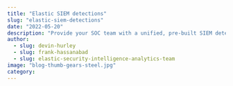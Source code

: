 ```yaml
---
title: "Elastic SIEM detections"
slug: "elastic-siem-detections"
date: "2022-05-20"
description: "Provide your SOC team with a unified, pre-built SIEM detection rule experience."
author:
  - slug: devin-hurley
  - slug: frank-hassanabad
  - slug: elastic-security-intelligence-analytics-team
image: "blog-thumb-gears-steel.jpg"
category:
---
```

